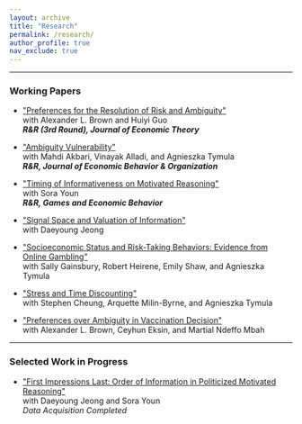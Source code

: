 ```yaml
---
layout: archive
title: "Research"
permalink: /research/
author_profile: true
nav_exclude: true
---
```


---

### Working Papers

- ["Preferences for the Resolution of Risk and Ambiguity"](https://papers.ssrn.com/sol3/papers.cfm?abstract_id=4092231)  
  with Alexander L. Brown and Huiyi Guo  
  **_R&R (3rd Round), Journal of Economic Theory_**
  
- ["Ambiguity Vulnerability"](https://papers.ssrn.com/sol3/papers.cfm?abstract_id=4655454)  
  with Mahdi Akbari, Vinayak Alladi, and Agnieszka Tymula  
  **_R&R, Journal of Economic Behavior & Organization_**

- ["Timing of Informativeness on Motivated Reasoning"](https://papers.ssrn.com/sol3/papers.cfm?abstract_id=5043225)  
  with Sora Youn  
  **_R&R, Games and Economic Behavior_**
  
- ["Signal Space and Valuation of Information"](https://papers.hyundamje.com/Signal_Space.pdf)  
  with Daeyoung Jeong

- ["Socioeconomic Status and Risk-Taking Behaviors: Evidence from Online Gambling"]()  
  with Sally Gainsbury, Robert Heirene, Emily Shaw, and Agnieszka Tymula
  
- ["Stress and Time Discounting"]()    
  with Stephen Cheung, Arquette Milin-Byrne, and Agnieszka Tymula
   
- ["Preferences over Ambiguity in Vaccination Decision"]()    
  with Alexander L. Brown, Ceyhun Eksin, and Martial Ndeffo Mbah 
   

---

### Selected Work in Progress

- ["First Impressions Last: Order of Information in Politicized Motivated Reasoning"]()    
  with Daeyoung Jeong and Sora Youn   
  _Data Acquisition Completed_  
